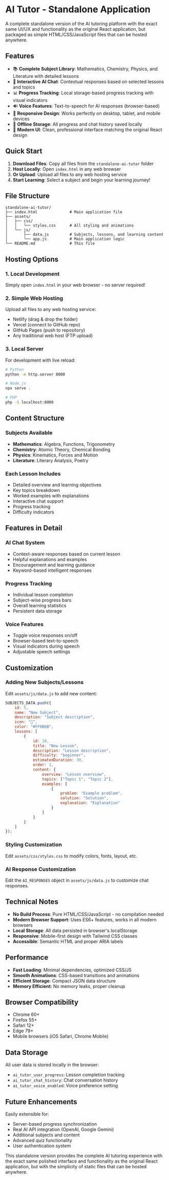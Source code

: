 # AI Tutor - Standalone Application

A complete standalone version of the AI tutoring platform with the exact same UI/UX and functionality as the original React application, but packaged as simple HTML/CSS/JavaScript files that can be hosted anywhere.

## Features

- 📚 **Complete Subject Library**: Mathematics, Chemistry, Physics, and Literature with detailed lessons
- 🤖 **Interactive AI Chat**: Contextual responses based on selected lessons and topics
- 📊 **Progress Tracking**: Local storage-based progress tracking with visual indicators
- 🔊 **Voice Features**: Text-to-speech for AI responses (browser-based)
- 📱 **Responsive Design**: Works perfectly on desktop, tablet, and mobile devices
- 💾 **Offline Storage**: All progress and chat history saved locally
- 🎨 **Modern UI**: Clean, professional interface matching the original React design

## Quick Start

1. **Download Files**: Copy all files from the `standalone-ai-tutor` folder
2. **Host Locally**: Open `index.html` in any web browser
3. **Or Upload**: Upload all files to any web hosting service
4. **Start Learning**: Select a subject and begin your learning journey!

## File Structure

```
standalone-ai-tutor/
├── index.html              # Main application file
├── assets/
│   ├── css/
│   │   └── styles.css      # All styling and animations
│   └── js/
│       ├── data.js         # Subjects, lessons, and learning content
│       └── app.js          # Main application logic
└── README.md               # This file
```

## Hosting Options

### 1. Local Development
Simply open `index.html` in your web browser - no server required!

### 2. Simple Web Hosting
Upload all files to any web hosting service:
- Netlify (drag & drop the folder)
- Vercel (connect to GitHub repo)
- GitHub Pages (push to repository)
- Any traditional web host (FTP upload)

### 3. Local Server
For development with live reload:
```bash
# Python
python -m http.server 8000

# Node.js
npx serve .

# PHP
php -S localhost:8000
```

## Content Structure

### Subjects Available
- **Mathematics**: Algebra, Functions, Trigonometry
- **Chemistry**: Atomic Theory, Chemical Bonding
- **Physics**: Kinematics, Forces and Motion
- **Literature**: Literary Analysis, Poetry

### Each Lesson Includes
- Detailed overview and learning objectives
- Key topics breakdown
- Worked examples with explanations
- Interactive chat support
- Progress tracking
- Difficulty indicators

## Features in Detail

### AI Chat System
- Context-aware responses based on current lesson
- Helpful explanations and examples
- Encouragement and learning guidance
- Keyword-based intelligent responses

### Progress Tracking
- Individual lesson completion
- Subject-wise progress bars
- Overall learning statistics
- Persistent data storage

### Voice Features
- Toggle voice responses on/off
- Browser-based text-to-speech
- Visual indicators during speech
- Adjustable speech settings

## Customization

### Adding New Subjects/Lessons
Edit `assets/js/data.js` to add new content:

```javascript
SUBJECTS_DATA.push({
    id: 5,
    name: "New Subject",
    description: "Subject description",
    icon: "📖",
    color: "#FF6B6B",
    lessons: [
        {
            id: 10,
            title: "New Lesson",
            description: "Lesson description",
            difficulty: "beginner",
            estimatedDuration: 30,
            order: 1,
            content: {
                overview: "Lesson overview",
                topics: ["Topic 1", "Topic 2"],
                examples: [
                    {
                        problem: "Example problem",
                        solution: "Solution",
                        explanation: "Explanation"
                    }
                ]
            }
        }
    ]
});
```

### Styling Customization
Edit `assets/css/styles.css` to modify colors, fonts, layout, etc.

### AI Response Customization
Edit the `AI_RESPONSES` object in `assets/js/data.js` to customize chat responses.

## Technical Notes

- **No Build Process**: Pure HTML/CSS/JavaScript - no compilation needed
- **Modern Browser Support**: Uses ES6+ features, works in all modern browsers
- **Local Storage**: All data persisted in browser's localStorage
- **Responsive**: Mobile-first design with Tailwind CSS classes
- **Accessible**: Semantic HTML and proper ARIA labels

## Performance

- **Fast Loading**: Minimal dependencies, optimized CSS/JS
- **Smooth Animations**: CSS-based transitions and animations
- **Efficient Storage**: Compact JSON data structure
- **Memory Efficient**: No memory leaks, proper cleanup

## Browser Compatibility

- Chrome 60+
- Firefox 55+
- Safari 12+
- Edge 79+
- Mobile browsers (iOS Safari, Chrome Mobile)

## Data Storage

All user data is stored locally in the browser:
- `ai_tutor_user_progress`: Lesson completion tracking
- `ai_tutor_chat_history`: Chat conversation history
- `ai_tutor_voice_enabled`: Voice preference setting

## Future Enhancements

Easily extensible for:
- Server-based progress synchronization
- Real AI API integration (OpenAI, Google Gemini)
- Additional subjects and content
- Advanced quiz functionality
- User authentication system

This standalone version provides the complete AI tutoring experience with the exact same polished interface and functionality as the original React application, but with the simplicity of static files that can be hosted anywhere.